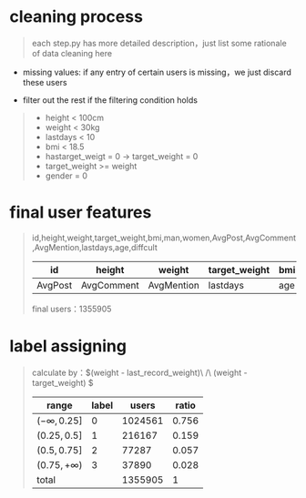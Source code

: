 # cleaning process
> each step.py has more detailed description，just list some rationale of data cleaning here

- missing values: if any entry of certain users is missing，we just discard these users<br>

- filter out the rest if the filtering condition holds<br>
> - height < 100cm
> - weight < 30kg
> - lastdays < 10
> - bmi < 18.5
> - hastarget_weigt = 0 -> target_weight = 0
> - target_weight >= weight
> - gender = 0

# final user features
> id,height,weight,target_weight,bmi,man,women,AvgPost,AvgComment,AvgMention,lastdays,age,diffcult
>>
> | id         | height     | weight     | target_weight | bmi     | man          | woman |
> | --------- | ---------- | ---------- | ------------- | ------- | ------------ | ----- |
> | AvgPost    | AvgComment | AvgMention | lastdays      | age     | diffcult     |       |
>
> final users：1355905
# label assigning
>
> calculate by：$(weight - last\_record\_weight)\ /\   (weight - target\_weight) $
>
> | range             | label | users | ratio |
> | ----------------- | ---- | -------- | -------- |
> | $(-\infty, 0.25]$ | 0    | 1024561  | 0.756    |
> | $(0.25, 0.5]$     | 1    | 216167   | 0.159    |
> | $(0.5, 0.75]$     | 2    | 77287    | 0.057    |
> | $(0.75, +\infty)$ | 3    | 37890    | 0.028    |
> | total             |      | 1355905  | 1        |
>
> 

